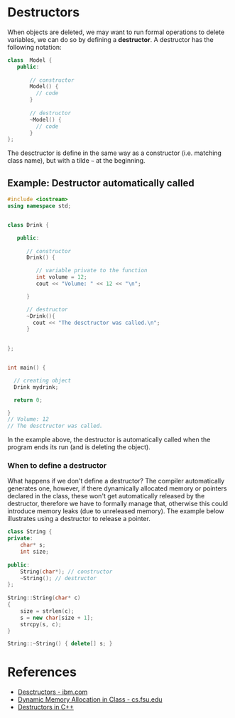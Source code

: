 # Destructors

When objects are deleted, we may want to run formal operations to delete variables, we can do so by defining a __destructor__. A destructor has the following notation:

```c++
class  Model {
   public:
   
       // constructor
       Model() {
         // code
       }
       
       // destructor
       ~Model() {
         // code
       }
};
```
The desctructor is define in the same way as a constructor (i.e. matching class name), but with a tilde `~` at the beginning.

## Example: Destructor automatically called
```c++
#include <iostream>
using namespace std;


class Drink {

   public:
   
      // constructor
      Drink() {

         // variable private to the function
         int volume = 12;
         cout << "Volume: " << 12 << "\n";

      }

      // destructor
      ~Drink(){
        cout << "The desctructor was called.\n"; 
      }
      

};


int main() {

  // creating object
  Drink mydrink;

  return 0;

}
// Volume: 12
// The desctructor was called.
```
In the example above, the destructor is automatically called when the program ends its run (and is deleting the object).

### When to define a destructor
What happens if we don't define a destructor? The compiler automatically generates one, however, if there dynamically allocated memory or pointers declared in the class, these won't get automatically released by the destructor, therefore we have to formally manage that, otherwise this could introduce memory leaks (due to unreleased memory). The example below illustrates using a destructor to release a pointer.

```c++
class String {
private:
    char* s;
    int size;
 
public:
    String(char*); // constructor
    ~String(); // destructor
};
 
String::String(char* c)
{
    size = strlen(c);
    s = new char[size + 1];
    strcpy(s, c);
}

String::~String() { delete[] s; }
```


# References
- [Desctructors - ibm.com](https://www.ibm.com/support/knowledgecenter/en/SSLTBW_2.4.0/com.ibm.zos.v2r4.cbclx01/cplr380.htm)
- [Dynamic Memory Allocation in Class - cs.fsu.edu](https://www.cs.fsu.edu/~myers/cop3330/notes/dma.html)
- [Destructors in C++](https://www.geeksforgeeks.org/destructors-c/)
